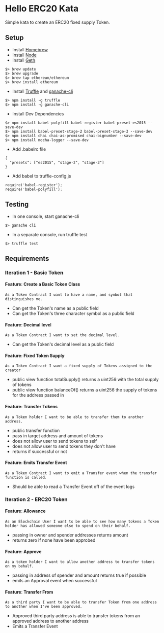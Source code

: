 # Hello ERC20 Kata

Simple kata to create an ERC20 fixed supply Token.

## Setup

* Install [Homebrew](https://brew.sh/)
* Install [Node](https://nodejs.org/)
* Install [Geth](https://www.ethereum.org/cli)
```
$> brew update
$> brew upgrade
$> brew tap ethereum/ethereum
$> brew install ethereum
```
* Install [Truffle](http://truffleframework.com/) and [ganache-cli](https://github.com/trufflesuite/ganache-cli)
```
$> npm install -g truffle
$> npm install -g ganache-cli
```
* Install Dev Dependencies
```
$> npm install babel-polyfill babel-register babel-preset-es2015 --save-dev
$> npm install babel-preset-stage-2 babel-preset-stage-3 --save-dev
$> npm install chai chai-as-promised chai-bignumber --save-dev
$> npm install mocha-logger --save-dev
```

* Add .babelrc file
```
{
  "presets": ["es2015", "stage-2", "stage-3"]
}
```

* Add babel to truffle-config.js
```
require('babel-register');
require('babel-polyfill');
```

## Testing

* In one console, start ganache-cli
```
$> ganache cli
```

* In a separate console, run truffle test
```
$> truffle test
```

## Requirements

### Iteration 1 - Basic Token

#### Feature: Create a Basic Token Class
```
As a Token Contract I want to have a name, and symbol that distinguishes me. 
```
* Can get the Token's name as a public field
* Can get the Token's three character symbol as a public field

#### Feature: Decimal level
```
As a Token Contract I want to set the decimal level.
```
* Can get the Token's decimal level as a public field

#### Feature: Fixed Token Supply
```
As a Token Contract I want a fixed supply of Tokens assigned to the creator
```
* public view function totalSupply() returns a uint256 with the total supply of tokens
* public view function balanceOf() returns a uint256 the supply of tokens for the address passed in

#### Feature: Transfer Tokens
```
As a Token holder I want to be able to transfer them to another address.
```
* public transfer function
* pass in target address and amount of tokens
* does not allow user to send tokens to self
* does not allow user to send tokens they don't have
* returns if successful or not

#### Feature: Emits Transfer Event
```
As a Token Contract I want to emit a Transfer event when the transfer function is called.
```
* Should be able to read a Transfer Event off of the event logs

### Iteration 2 - ERC20 Token

#### Feature: Allowance
```
As an Blockchain User I want to be able to see how many tokens a Token holder has allowed someone else to spend on their behalf. 
```
* passing in owner and spender addresses returns amount
* returns zero if none have been approbed

#### Feature: Approve
```
As a token holder I want to allow another address to transfer tokens on my behalf.
```
* passing in address of spender and amount returns true if possible
* emits an Approval event when successful

#### Feature: Transfer From
```
As a third party I want to be able to transfer Token from one address to another when I've been approved.
```
* Approved third party address is able to transfer tokens from an approved address to another address
* Emits a Transfer Event



